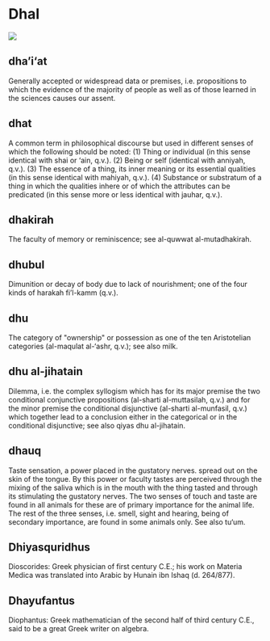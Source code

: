 Dhal
====

![](books/0747-dictionary_of_islamic_philosophical_terms/images/image010.gif)

dha’i‘at
--------

Generally accepted or widespread data or premises, i.e. propositions to
which the evidence of the majority of people as well as of those learned
in the sciences causes our assent.

dhat
----

A common term in philosophical discourse but used in different senses of
which the following should be noted: (1) Thing or individual (in this
sense identical with shai or ‘ain, q.v.). (2) Being or self (identical
with anniyah, q.v.). (3) The essence of a thing, its inner meaning or
its essential qualities (in this sense identical with mahiyah, q.v.).
(4) Substance or substratum of a thing in which the qualities inhere or
of which the attributes can be predicated (in this sense more or less
identical with jauhar, q.v.).

dhakirah
--------

The faculty of memory or reminiscence; see al-quwwat al-mutadhakirah.

dhubul
------

Dimunition or decay of body due to lack of nourishment; one of the four
kinds of harakah fi’l-kamm (q.v.).

dhu
---

The category of "ownership" or possession as one of the ten Aristotelian
categories (al-maqulat al-‘ashr, q.v.); see also milk.

dhu al-jihatain
---------------

Dilemma, i.e. the complex syllogism which has for its major premise the
two conditional conjunctive propositions (al-sharti al-muttasilah, q.v.)
and for the minor premise the conditional disjunctive (al-sharti
al-munfasil, q.v.) which together lead to a conclusion either in the
categorical or in the conditional disjunctive; see also qiyas dhu
al-jihatain.

dhauq
-----

Taste sensation, a power placed in the gustatory nerves. spread out on
the skin of the tongue. By this power or faculty tastes are perceived
through the mixing of the saliva which is in the mouth with the thing
tasted and through its stimulating the gustatory nerves. The two senses
of touch and taste are found in all animals for these are of primary
importance for the animal life. The rest of the three senses, i.e.
smell, sight and hearing, being of secondary importance, are found in
some animals only. See also tu‘um.

Dhiyasquridhus
--------------

Dioscorides: Greek physician of first century C.E.; his work on Materia
Medica was translated into Arabic by Hunain ibn Ishaq (d. 264/877).

Dhayufantus
-----------

Diophantus: Greek mathematician of the second half of third century
C.E., said to be a great Greek writer on algebra.


